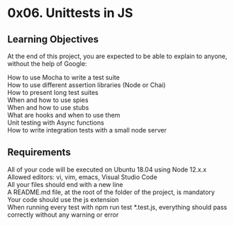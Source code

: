 # 0x06. Unittests in JS

## Learning Objectives

At the end of this project, you are expected to be able to explain to anyone, without the help of Google:  

How to use Mocha to write a test suite  
How to use different assertion libraries (Node or Chai)  
How to present long test suites  
When and how to use spies  
When and how to use stubs  
What are hooks and when to use them  
Unit testing with Async functions  
How to write integration tests with a small node server

## Requirements

All of your code will be executed on Ubuntu 18.04 using Node 12.x.x  
Allowed editors: vi, vim, emacs, Visual Studio Code  
All your files should end with a new line  
A README.md file, at the root of the folder of the project, is mandatory  
Your code should use the js extension   
When running every test with npm run test *.test.js, everything should pass correctly without any warning or error  
